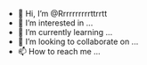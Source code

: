- 👋 Hi, I’m @Rrrrrrrrrrttrrtt
- 👀 I’m interested in ...
- 🌱 I’m currently learning ...
- 💞️ I’m looking to collaborate on ...
- 📫 How to reach me ...

<!---
Rrrrrrrrrrttrrtt/Rrrrrrrrrrttrrtt is a ✨ special ✨ repository because its `README.md` (this file) appears on your GitHub profile.
You can click the Preview link to take a look at your changes.
--->
